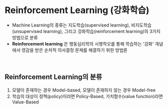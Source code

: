 # Reinforcement Learning (강화학습)
- Machine Learning의 종류는 지도학습(supervised learning), 비지도학습(unsupervised learning), 그리고 강화학습(reinforcement learning)의 3가지 방법으로 분류
- **Reinforcement learning** 은 행동심리학의 시행착오를 통해 학습하는 '강화' 개념에서 영감을 받은 순차적 의사결정 문제를 해결하기 위한 방법론
<br/>

## Reinforcement Learning의 분류
1. 모델이 존재하는 경우 Model-based, 모델이 존재하지 않는 경우 Model-free
2. 학습의 대상이 정책(policy)이라면 Policy-Based, 가치함수(value function)라면 Value-Based

